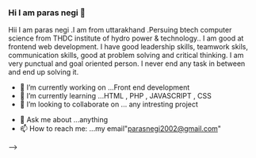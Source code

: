 ### Hi I am paras negi   👋
Hii I am paras negi .I am from uttarakhand .Persuing btech computer science from THDC institute of hydro power & technology.. I am good at frontend web development. I have good leadership skills, teamwork skils, communication skills, good at problem solving and critical thinking. I am very punctual and goal oriented person. I never end any task in between and end up solving it.



<!--
**parasnegi2002/parasnegi2002** is a ✨ _special_ ✨ repository because its `README.md` (this file) appears on your GitHub profile.

Here are some ideas to get you started:-->

- 🔭 I’m currently working on ...Front end development
- 🌱 I’m currently learning ...HTML , PHP , JAVASCRIPT , CSS
- 👯 I’m looking to collaborate on ... any intresting project
<!-- - 🤔 I’m looking for help with ... -->
- 💬 Ask me about ...anything
- 📫 How to reach me: ...my email"parasnegi2002@gmail.com"
<!-- - 😄 Pronouns: ... -->
<!-- - ⚡ Fun fact: ... -->
-->
